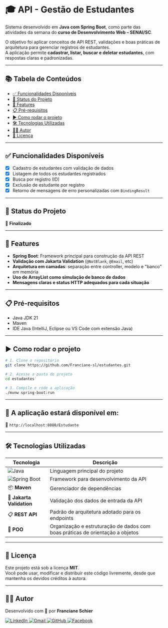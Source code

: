 # 🎓 API - Gestão de Estudantes

Sistema desenvolvido em **Java com Spring Boot**, como parte das atividades da semana do **curso de Desenvolvimento Web – SENAI/SC**.

O objetivo foi aplicar conceitos de API REST, validações e boas práticas de arquitetura para gerenciar registros de estudantes.  
A aplicação permite **cadastrar, listar, buscar e deletar estudantes**, com respostas claras e padronizadas.

---

## 📚 Tabela de Conteúdos

- [✅ Funcionalidades Disponíveis](#✅-funcionalidades-disponíveis)
- [🚧 Status do Projeto](#🚧-status-do-projeto)
- [🔧 Features](#🔧-features)
- [📋 Pré-requisitos](#📋-pré-requisitos)
- [▶️ Como rodar o projeto](#️como-rodar-o-projeto)
- [🛠️ Tecnologias Utilizadas](#🛠️-tecnologias-utilizadas)
- [👩‍💻 Autor](#👩‍💻-autor)
- [📄 Licença](#📄-licença)

---

## ✅ Funcionalidades Disponíveis

- [x] Cadastro de estudantes com validação de dados
- [x] Listagem de todos os estudantes registrados
- [x] Busca por registro (ID)
- [x] Exclusão de estudante por registro
- [x] Retorno de mensagens de erro personalizadas com `BindingResult`

---

## 🚧 Status do Projeto

📌 **Finalizado**

---

## 🔧 Features

- **Spring Boot**: Framework principal para construção da API REST
- **Validação com Jakarta Validation** (`@NotBlank`, `@Email`, etc)
- **Arquitetura em camadas**: separação entre controller, modelo e "banco" em memória
- **Uso de ArrayList como simulação de banco de dados**
- **Mensagens claras e status HTTP adequados para cada situação**

---

## 📋 Pré-requisitos

- Java JDK 21
- Maven
- IDE Java (IntelliJ, Eclipse ou VS Code com extensão Java)

---

## ▶️ Como rodar o projeto

```bash
# 1. Clone o repositório
git clone https://github.com/Franciane-sl/estudantes.git

# 2. Acesse a pasta do projeto
cd estudantes

# 3. Compile e rode a aplicação
./mvnw spring-boot:run
```
---

## 📍 A aplicação estará disponível em:

📍 `http://localhost:8080/Estudante`

---

## 🛠️ Tecnologias Utilizadas

| Tecnologia                    | Descrição                                           |
|-------------------------------|-----------------------------------------------------|
| ![Java](https://img.shields.io/badge/Java-ED8B00?style=for-the-badge&logo=java&logoColor=white)    | Linguagem principal do projeto                      |
| ![Spring Boot](https://img.shields.io/badge/Spring_Boot-6DB33F?style=for-the-badge&logo=spring-boot&logoColor=white) | Framework para desenvolvimento da API               |
| 📦 **Maven**                   | Gerenciador de dependências                         |
| 🧾 **Jakarta Validation**      | Validação dos dados de entrada da API               |
| 📋 **REST API**                | Padrão de arquitetura adotado para os endpoints     |
| 🧠 **POO**                     | Organização e estruturação de dados com boas práticas de orientação a objetos |

---

## 📄 Licença

Este projeto está sob a licença **MIT**.  
Você pode usar, modificar e distribuir este código livremente, desde que mantenha os devidos créditos à autora.

---

## 👩‍💻 Autor

Desenvolvido com 💜 por **Franciane Schier**

<p align="left">
  <a href="https://www.linkedin.com/in/franciane-schier-63b885342/" target="_blank">
    <img alt="LinkedIn" src="https://img.shields.io/badge/LinkedIn-%230077B5.svg?&style=for-the-badge&logo=linkedin&logoColor=white" />
  </a>
  <a href="mailto:franschierl@gmail.com">
    <img alt="Gmail" src="https://img.shields.io/badge/E--mail-D14836?style=for-the-badge&logo=gmail&logoColor=white" />
  </a>
  <a href="https://github.com/Franciane-sl" target="_blank">
    <img alt="GitHub" src="https://img.shields.io/badge/GitHub-181717?style=for-the-badge&logo=github&logoColor=white" />
  </a>
  <a href="https://www.facebook.com/franciane.schierl/" target="_blank">
    <img alt="Facebook" src="https://img.shields.io/badge/Facebook-1877F2?style=for-the-badge&logo=facebook&logoColor=white" />
  </a>
</p>

